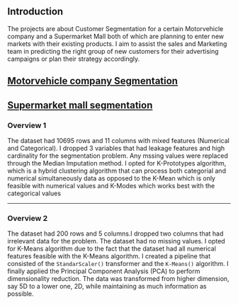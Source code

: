 ## Introduction
The projects are about Customer Segmentation for a certain Motorvehicle company and a Supermarket Mall both of which are planning to enter new markets with their existing products. I aim to assist the sales and Marketing team in predicting the right group
of new customers for their advertising campaigns or plan their strategy accordingly.
## [Motorvehicle company Segmentation](#Overview-1)
## [Supermarket mall segmentation](#Overview-2)
### Overview 1
The dataset had 10695 rows and 11 columns with mixed features (Numerical and Categorical). I dropped 3 variables that had leakage features and high cardinality for the segmentation
problem. Any mssing values were replaced through the Median Imputation method. I opted for K-Prototypes algorithm, which is a hybrid clustering algorithm that can process both
categorial and numerical simultaneously data as opposed to the K-Mean which is only feasible with numerical values and K-Modes which works best with the categorical values

---
### Overview 2
The dataset had 200 rows and 5 columns.I dropped two columns that had irrelevant data for the problem. The dataset had no missing values.
I opted for K-Means algorithm due to the fact that the dataset had all numerical features feasible with the K-Means algorithm. I created a pipeline that consisted of
the `StandarScaler()` transformer and the `K-Means()` algorithm. I finally applied the Principal Component Analysis (PCA) to perform dimensionality reduction. The data
was transformed from  higher dimension, say 5D to a lower one, 2D, while maintaining as much information as possible.




